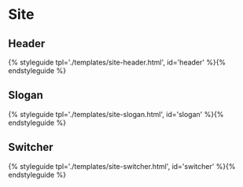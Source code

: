 # Site

## Header
{% styleguide tpl='./templates/site-header.html', id='header' %}{% endstyleguide %}

## Slogan

{% styleguide tpl='./templates/site-slogan.html', id='slogan' %}{% endstyleguide %}

## Switcher

{% styleguide tpl='./templates/site-switcher.html', id='switcher' %}{% endstyleguide %}
